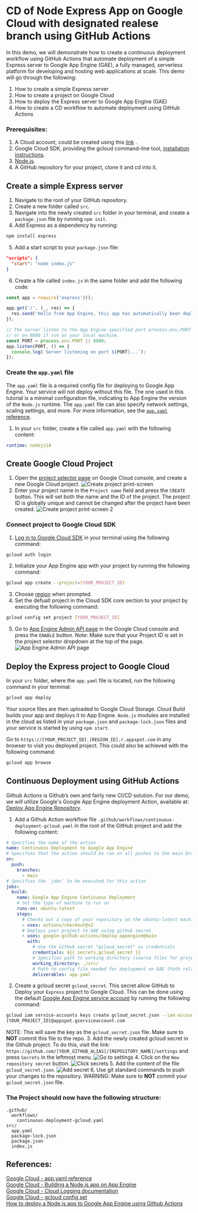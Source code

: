 # CD of Node Express App on Google Cloud with designated realese branch using GitHub Actions

In this demo, we will demonstrate how to create a continuous deployment workflow using GitHub Actions that automate deployment of a simple Express server to Google App Engine (GAE), a fully managed, serverless platform for developing and hosting web applications at scale. This demo will go through the following:
1. How to create a simple Express server
2. How to create a project on Google Cloud
3. How to deploy the Express server to Google App Engine (GAE)
4. How to create a CD workflow to automate deployment using GitHub Actions

### Prerequisites:
1. A Cloud account, could be created using this [link](https://console.cloud.google.com/freetrial?_ga=2.23823484.712324435.1617348446-1668699610.1617348446) .
2. Google Cloud SDK, providing the gcloud command-line tool, [installation instructions](https://cloud.google.com/sdk/docs/install).
3. [Node.js](https://nodejs.org/en/).
4. A GitHub repository for your project, clone it and cd into it.

## Create a simple Express server

1. Navigate to the root of your GitHub repository.
2. Create a new folder called `src`.
3. Navigate into the newly created `src` folder in your terminal, and create a `package.json` file by running `npm init`.
4. Add Express as a dependency by running:
```js
npm install express
```
5. Add a start script to your `package.json` file:
```json
"scripts": {
  "start": "node index.js"
}
```
6. Create a file called `index.js` in the same folder and add the following code:
```js
const app = require('express')();

app.get('/', (_, res) => {
  res.send('Hello from App Engine, this app has automatically been deployed with GitHub!');
});

// The server listen to the App Engine-specified port process.env.PORT
// or on 8080 if run on your local machine.
const PORT = process.env.PORT || 8080;
app.listen(PORT, () => {
  console.log(`Server listening on port ${PORT}...`);
});
```

### Create the `app.yaml` file
The `app.yaml` file is a required config file for deploying to Google App Engine. Your service will not deploy without this file. The one used in this tutorial is a minimal configuration file, indicating to App Engine the version of the `Node.js` runtime. The `app.yaml` file can also specify network settings, scaling settings, and more. For more information, see the [`app.yaml` reference](https://cloud.google.com/appengine/docs/standard/nodejs/config/appref).

1. In your `src` folder, create a file called `app.yaml` with the following content:
```yaml
runtime: nodejs14
```


## Create Google Cloud Project
1. Open the [project selector page](https://console.cloud.google.com/projectselector2/home/dashboard) on Google Cloud console, and create a new Google Cloud project.
![Create project print-screen](./assets/create-project.png)
2. Enter your project name in the `Project name` field and press the `CREATE` button. This will set both the name and the ID of the project. The project ID is globally unique and cannot be changed after the project have been created.
![Create project print-screen 2](./assets/create-project2.png)


### Connect project to Google Cloud SDK
1. [Log in to Google Cloud SDK](https://cloud.google.com/sdk/docs/authorizing) in your terminal using the following command:
```bash
gcloud auth login
```
2. Initialize your App Engine app with your project by running the following command:
```bash
gcloud app create --project=[YOUR_PROJECT_ID]
```
3. Choose [region](https://cloud.google.com/compute/docs/regions-zones) when prompted.
4. Set the defualt project in the Cloud SDK core section to your project by executing the following command:
```bash
gcloud config set project [YOUR_PROJECT_ID]
```
5. Go to [App Engine Admin API page](https://console.cloud.google.com/apis/library/appengine.googleapis.com) in the Google Cloud console and press the `ENABLE` button. Note: Make sure that your Project ID is set in the project selector dropdown at the top of the page.
![App Engine Admin API page](./assets/enable-api.png)

## Deploy the Express project to Google Cloud
In your `src` folder, where the `app.yaml` file is located, run the following command in your terminal:

```bash
gcloud app deploy
```
Your source files are then uploaded to Google Cloud Storage. Cloud Build builds your app and deploys it to App Engine. `Node.js` modules are installed in the cloud as listed in your `package.json` and `package-lock.json` files and your service is started by using `npm start`.


Go to `https://[YOUR_PROJECT_ID].[REGION_ID].r.appspot.com` in any browser to visit you deployed project. This could also be achieved with the following command:
```bash
gcloud app browse
```


## Continuous Deployment using GitHub Actions
Github Actions is Github’s own and fairly new CI/CD solution. For our demo, we will utilize Google's Google App Engine deployment Action, available at: [Deploy App Engine Repository](https://github.com/google-github-actions/deploy-appengine).

1. Add a Github Action workflow file `.github/workflows/continuous-deployment-gcloud.yaml` in the root of the GitHub project and add the following content:
```yaml
# Specifies the name of the action
name: Continuous Deployment to Google App Engine
# Specifies that the action should be ran on all pushes to the main branch
on:
  push:
    branches:
      - main
# Specifies the `jobs` to be executed for this action
jobs:
  build:
    name: Google App Engine Continuous Deployment
    # Set the type of machine to run on
    runs-on: ubuntu-latest
    steps:
      # Checks out a copy of your repository on the ubuntu-latest machine
      - uses: actions/checkout@v2
      # Deploys your project to GAE using github secret 
      - uses: google-github-actions/deploy-appengine@main
        with:
          # Use the GitHub secret "gcloud_secret" as credentials
          credentials: ${{ secrets.gcloud_secret }}
          # Specifies path to working directory (source files for project)
          working_directory: ./src/
          # Path to config file needed for deployment on GAE (Path relative to working directory)
          deliverables: app.yaml
```
2. Create a gcloud secret `gcloud_secret`. This secret allow GitHub to Deploy your `Express` project to Google Cloud. This can be done using the default [Google App Engine service account](https://github.com/google-github-actions/deploy-cloud-functions) by running the following command:  
```bash
gcloud iam service-accounts keys create gcloud_secret.json --iam-account 
[YOUR_PROJECT_ID]@appspot.gserviceaccount.com
```
NOTE: This will save the key as the `gcloud_secret.json` file. Make sure to **NOT** commit this file to the repo.
3. Add the newly created gcloud secret in the Github project. To do this, visit the link: `https://github.com/[YOUR_GITHUB_ALIAS]/[REPOSITORY_NAME]/settings` and press `Secrets` in the leftmost menu.
![Go to settings](./assets/gcloud-secret1.png)
4. Click on the `New repository secret` button.
![Click secrets](./assets/gcloud-secret2.png)
5. Add the content of the file `gcloud_secret.json`.
![Add secret](./assets/gcloud-secret3.png)
6. Use git standard commands to push your changes to the repository. WARNING: Make sure to **NOT** commit your `gcloud_secret.json` file.

### The Project should now have the following structure: 
```
.github/
  workflows/
    continuous-deployment-gcloud.yaml
src/
  app.yaml
  package-lock.json
  package.json
  index.js
```


## References:
[Google Cloud - app.yaml reference](https://cloud.google.com/appengine/docs/standard/nodejs/config/appref)  
[Google Cloud - Building a Node.js app on App Engine](https://cloud.google.com/appengine/docs/standard/nodejs/building-app/creating-project)  
[Google Cloud - Cloud Logging documentation](https://cloud.google.com/logging/docs/view/overview)  
[Google Cloud - gcloud config set](https://cloud.google.com/sdk/gcloud/reference/config/set)  
[How to deploy a Node.js app to Google App Engine using Github Actions](https://tomekkolasa.com/how-to-deploy-node-js-app-to-google-app-engine-using-github-actions?fbclid=IwAR0yrWJUW3hfvjEzZA3InR2VOIb8b0gqlC9kWOweSf2aEhJlu4kZjm_cVwA)